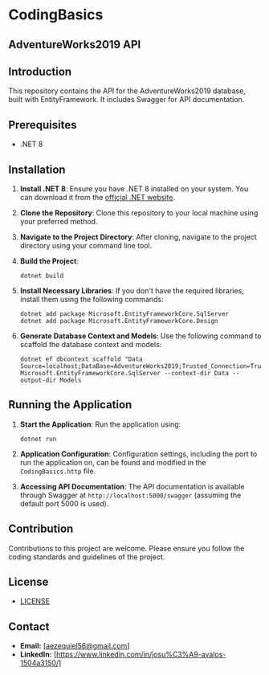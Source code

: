 # CodingBasics
 
## AdventureWorks2019 API

## Introduction
This repository contains the API for the AdventureWorks2019 database, built with EntityFramework. It includes Swagger for API documentation.

## Prerequisites
- .NET 8

## Installation

1. **Install .NET 8**: Ensure you have .NET 8 installed on your system. You can download it from the [official .NET website](https://dotnet.microsoft.com/download/dotnet/8.0).

2. **Clone the Repository**: Clone this repository to your local machine using your preferred method.

3. **Navigate to the Project Directory**: After cloning, navigate to the project directory using your command line tool.

4. **Build the Project**:
    ```
    dotnet build
    ```

5. **Install Necessary Libraries**: If you don't have the required libraries, install them using the following commands:
    ```
    dotnet add package Microsoft.EntityFrameworkCore.SqlServer
    dotnet add package Microsoft.EntityFrameworkCore.Design
    ```

6. **Generate Database Context and Models**: Use the following command to scaffold the database context and models:
    ```
    dotnet ef dbcontext scaffold "Data Source=localhost;DataBase=AdventureWorks2019;Trusted_Connection=True;Encrypt=False;TrustServerCertificate=False" Microsoft.EntityFrameworkCore.SqlServer --context-dir Data --output-dir Models
    ```

## Running the Application

1. **Start the Application**: Run the application using:
    ```
    dotnet run
    ```

2. **Application Configuration**: Configuration settings, including the port to run the application on, can be found and modified in the `CodingBasics.http` file.

3. **Accessing API Documentation**: The API documentation is available through Swagger at `http://localhost:5000/swagger` (assuming the default port 5000 is used).

## Contribution
Contributions to this project are welcome. Please ensure you follow the coding standards and guidelines of the project.

## License
- [LICENSE](LICENSE)

## Contact
- **Email:** [aezequiel56@gmail.com]
- **LinkedIn:** [https://www.linkedin.com/in/josu%C3%A9-avalos-1504a3150/]
